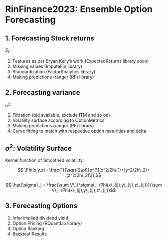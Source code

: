 # RinFinance2023: Ensemble Option Forecasting

## 1. Forecasting Stock returns

*S*<sub>*t*</sub>:

1.  Features as per Bryan Kelly’s work (ExpectedReturns library soon)
2.  Missing values (ImputeFin library)
3.  Standardization (FactorAnalytics library)
4.  Making predictions (ranger (RF) library)

## 2. Forecasting variance

*σ*<sup>2</sup>:

1.  Filtration (bid available, exclude ITM and so on)
2.  Volatility surface according to OptionMetrics
3.  Making predictions (ranger (RF) library)
4.  Curve fitting to match with respective option maturities and delta

## *σ*<sup>2</sup>: Volatility Surface

Kernel function of Smoothed volatility:

$$ \Phi(x,y,z)= \frac{1}{\sqrt{2\pi}}e^{\[(x^2/2h\_1)+(y^2/2h\_2)+(z^2/2h\_3)\]} $$

$$ \hat{\sigma}_j = \frac{\sum V\_i \sigma\_i \Phi(x\_{ij},y\_{ij},z\_{ij})}{\sum V\_i \Phi(x\_{ij},y\_{ij},z\_{ij}}$$

## 3. Forecasting Options

1.  Infer implied dividend yield
2.  Option Pricing (RQuantLib library)
3.  Option Ranking
4.  Backtest Results
